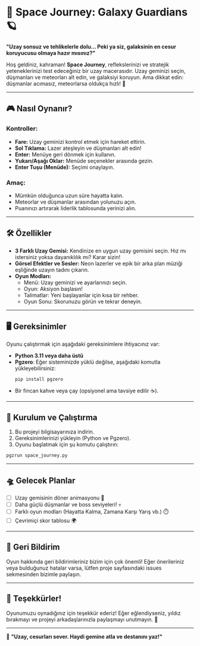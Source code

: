 
# 🚀 Space Journey: Galaxy Guardians 🪐

**"Uzay sonsuz ve tehlikelerle dolu... Peki ya siz, galaksinin en cesur koruyucusu olmaya hazır mısınız?"**

Hoş geldiniz, kahraman! **Space Journey**, reflekslerinizi ve stratejik yeteneklerinizi test edeceğiniz bir uzay macerasıdır. Uzay geminizi seçin, düşmanları ve meteorları alt edin, ve galaksiyi koruyun. Ama dikkat edin: düşmanlar acımasız, meteorlarsa oldukça hızlı! 🌌

---

## 🎮 Nasıl Oynanır?

### Kontroller:
- **Fare:** Uzay geminizi kontrol etmek için hareket ettirin.
- **Sol Tıklama:** Lazer ateşleyin ve düşmanları alt edin!
- **Enter:** Menüye geri dönmek için kullanın.
- **Yukarı/Aşağı Oklar:** Menüde seçenekler arasında gezin.
- **Enter Tuşu (Menüde):** Seçimi onaylayın.

### Amaç:
- Mümkün olduğunca uzun süre hayatta kalın.
- Meteorlar ve düşmanlar arasından yolunuzu açın.
- Puanınızı artırarak liderlik tablosunda yerinizi alın.

---

## 🛠️ Özellikler

- **3 Farklı Uzay Gemisi:** Kendinize en uygun uzay gemisini seçin. Hız mı istersiniz yoksa dayanıklılık mı? Karar sizin!
- **Görsel Efektler ve Sesler:** Neon lazerler ve epik bir arka plan müziği eşliğinde uzayın tadını çıkarın.
- **Oyun Modları:** 
  - Menü: Uzay geminizi ve ayarlarınızı seçin.
  - Oyun: Aksiyon başlasın!
  - Talimatlar: Yeni başlayanlar için kısa bir rehber.
  - Oyun Sonu: Skorunuzu görün ve tekrar deneyin.

---

## 🖥️ Gereksinimler

Oyunu çalıştırmak için aşağıdaki gereksinimlere ihtiyacınız var:

- **Python 3.11 veya daha üstü**
- **Pgzero**: Eğer sisteminizde yüklü değilse, aşağıdaki komutla yükleyebilirsiniz:
  ```bash
  pip install pgzero
  ```
- Bir fincan kahve veya çay (opsiyonel ama tavsiye edilir ☕).

---

## 🤩 Kurulum ve Çalıştırma

1. Bu projeyi bilgisayarınıza indirin.
2. Gereksinimlerinizi yükleyin (Python ve Pgzero).
3. Oyunu başlatmak için şu komutu çalıştırın:
  ```bash
  pgzrun space_journey.py
  ``` 

---

## 🛸 Gelecek Planlar

- [ ] Uzay gemisinin döner animasyonu 🎥
- [ ] Daha güçlü düşmanlar ve boss seviyeleri! 💀
- [ ] Farklı oyun modları (Hayatta Kalma, Zamana Karşı Yarış vb.) ⏱️
- [ ] Çevrimiçi skor tablosu 🌍

---

## 💬 Geri Bildirim

Oyun hakkında geri bildirimleriniz bizim için çok önemli! Eğer önerileriniz veya bulduğunuz hatalar varsa, lütfen proje sayfasındaki issues sekmesinden bizimle paylaşın.

---

## 🎉 Teşekkürler!

Oyunumuzu oynadığınız için teşekkür ederiz! Eğer eğlendiyseniz, yıldız bırakmayı ve projeyi arkadaşlarınızla paylaşmayı unutmayın. 💖

---

🖤 **"Uzay, cesurları sever. Haydi gemine atla ve destanını yaz!"**
